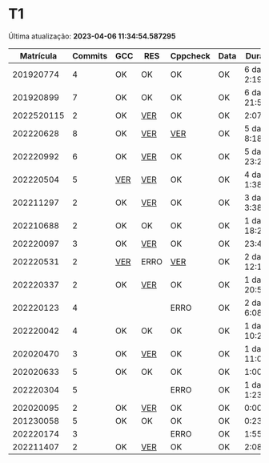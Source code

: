 # T1
Última atualização: **2023-04-06 11:34:54.587295**

|  Matrícula | Commits | GCC |  RES |  Cppcheck |  Data |  Duração | 
|---|---|---|---|---|---|---|
|  201920774 |  4 |  OK |  OK |   OK |  OK |  6 days, 2:19:59 | 
|  201920899 |  7 |  OK |  OK |   OK |  OK |  6 days, 21:57:04 | 
|  2022520115 |  2 |  OK |  [VER](./relatorios/2022520115/T1/resposta.txt) |   OK |  OK |  2:07:28 | 
|  202220628 |  8 |  OK |  [VER](./relatorios/202220628/T1/resposta.txt) |   [VER](./relatorios/202220628/T1/cppcheck.txt) |  OK |  5 days, 8:18:31 | 
|  202220992 |  6 |  OK |  [VER](./relatorios/202220992/T1/resposta.txt) |   OK |  OK |  5 days, 23:25:52 | 
|  202220504 |  5 |  [VER](./relatorios/202220504/T1/compilador.txt) |  [VER](./relatorios/202220504/T1/resposta.txt) |   OK |  OK |  4 days, 1:38:03 | 
|  202211297 |  2 |  OK |  [VER](./relatorios/202211297/T1/resposta.txt) |   OK |  OK |  3 days, 3:38:45 | 
|  202210688 |  2 |  OK |  OK |   OK |  OK |  1 day, 18:21:48 | 
|  202220097 |  3 |  OK |  [VER](./relatorios/202220097/T1/resposta.txt) |   OK |  OK |  23:41:44 | 
|  202220531 |  2 |  [VER](./relatorios/202220531/T1/compilador.txt) |  ERRO |   [VER](./relatorios/202220531/T1/cppcheck.txt) |  OK |  2 days, 12:10:00 | 
|  202220337 |  2 |  OK |  [VER](./relatorios/202220337/T1/resposta.txt) |   OK |  OK |  1 day, 20:51:54 | 
|  202220123 |  4 |   |   |   ERRO |  OK |  2 days, 6:08:08 | 
|  202220042 |  4 |  OK |  OK |   OK |  OK |  1 day, 10:25:14 | 
|  202020470 |  3 |  OK |  [VER](./relatorios/202020470/T1/resposta.txt) |   OK |  OK |  1 day, 11:01:19 | 
|  202020633 |  5 |  OK |  OK |   OK |  OK |  1:00:59 | 
|  202220304 |  5 |   |   |   ERRO |  OK |  1 day, 1:23:53 | 
|  202020095 |  2 |  OK |  [VER](./relatorios/202020095/T1/resposta.txt) |   OK |  OK |  0:00:41 | 
|  201230058 |  5 |  OK |  OK |   OK |  OK |  0:23:22 | 
|  202220174 |  3 |   |   |   ERRO |  OK |  1:55:12 | 
|  202211407 |  2 |  OK |  [VER](./relatorios/202211407/T1/resposta.txt) |   OK |  OK |  2:08:06 | 
